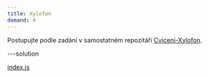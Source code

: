 ```yaml
---
title: Xylofon
demand: 4
---
```


Postupujte podle zadání v samostatném repozitáři [Cviceni-Xylofon](https://github.com/Czechitas-podklady-WEB/Cviceni-Xylofon).

---solution

[index.js](https://github.com/Czechitas-podklady-WEB/Cviceni-Xylofon/blob/reseni/index.js)
